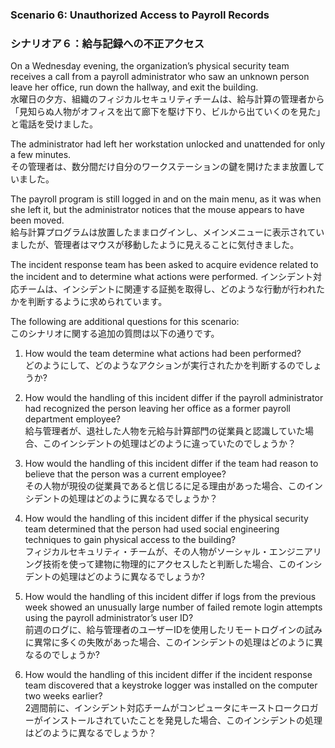 ### Scenario 6: Unauthorized Access to Payroll Records 
### シナリオア６：給与記録への不正アクセス

On a Wednesday evening, the organization’s physical security team receives a call from a payroll administrator who saw an unknown person leave her office, run down the hallway, and exit the building.  
水曜日の夕方、組織のフィジカルセキュリティチームは、給与計算の管理者から「見知らぬ人物がオフィスを出て廊下を駆け下り、ビルから出ていくのを見た」と電話を受けました。 

The administrator had left her workstation unlocked and unattended for only a few minutes.  
その管理者は、数分間だけ自分のワークステーションの鍵を開けたまま放置していました。 

The payroll program is still logged in and on the main menu, as it was when she left it, but the administrator notices that the mouse appears to have been moved.  
給与計算プログラムは放置したままログインし、メインメニューに表示されていましたが、管理者はマウスが移動したように見えることに気付きました。

The incident response team has been asked to acquire evidence related to the incident and to determine what actions were performed. 
インシデント対応チームは、インシデントに関連する証拠を取得し、どのような行動が行われたかを判断するように求められています。

The following are additional questions for this scenario:  
このシナリオに関する追加の質問は以下の通りです。

1. How would the team determine what actions had been performed?  
どのようにして、どのようなアクションが実行されたかを判断するのでしょうか? 

2. How would the handling of this incident differ if the payroll administrator had recognized the person leaving her office as a former payroll department employee?  
給与管理者が、退社した人物を元給与計算部門の従業員と認識していた場合、このインシデントの処理はどのように違っていたのでしょうか？ 

3. How would the handling of this incident differ if the team had reason to believe that the person was a current employee?  
その人物が現役の従業員であると信じるに足る理由があった場合、このインシデントの処理はどのように異なるでしょうか？

4. How would the handling of this incident differ if the physical security team determined that the person had used social engineering techniques to gain physical access to the building?  
フィジカルセキュリティ・チームが、その人物がソーシャル・エンジニアリング技術を使って建物に物理的にアクセスしたと判断した場合、このインシデントの処理はどのように異なるでしょうか? 

5. How would the handling of this incident differ if logs from the previous week showed an unusually large number of failed remote login attempts using the payroll administrator’s user ID?  
前週のログに、給与管理者のユーザーIDを使用したリモートログインの試みに異常に多くの失敗があった場合、このインシデントの処理はどのように異なるのでしょうか?  

6. How would the handling of this incident differ if the incident response team discovered that a keystroke logger was installed on the computer two weeks earlier?  
2週間前に、インシデント対応チームがコンピュータにキーストロークロガーがインストールされていたことを発見した場合、このインシデントの処理はどのように異なるでしょうか？